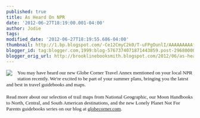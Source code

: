 ```yaml
---
published: true
title: As Heard On NPR
date: '2012-06-27T18:19:00.001-04:00'
author: Jodie
tags: 
modified_date: '2012-06-27T18:19:55.686-04:00'
thumbnail: http://1.bp.blogspot.com/-Ce12CmyC2k0/T-uFPgOunlI/AAAAAAAAAfY/UU-_Bk3xgvA/s72-c/FC9781598807608.jpg
blogger_id: tag:blogger.com,1999:blog-5767374071871443859.post-2968000075153097422
blogger_orig_url: http://brooklinebooksmith.blogspot.com/2012/06/as-heard-on-npr.html
---
```


<div class="separator" style="clear: both; text-align: center;"><a href="http://1.bp.blogspot.com/-Ce12CmyC2k0/T-uFPgOunlI/AAAAAAAAAfY/UU-_Bk3xgvA/s1600/FC9781598807608.jpg" imageanchor="1" style="clear: left; cssfloat: left; float: left; margin-bottom: 1em; margin-right: 1em;"><img border="0" src="http://1.bp.blogspot.com/-Ce12CmyC2k0/T-uFPgOunlI/AAAAAAAAAfY/UU-_Bk3xgvA/s1600/FC9781598807608.jpg" vca="true" /></a></div><div style="text-align: left;"><span mce_style="font-family: Georgia; font-size: 10pt; mso-fareast-font-family: 'Times New Roman'; mso-bidi-font-family: 'Times New Roman'; mso-ansi-language: EN-US; mso-fareast-language: EN-US; mso-bidi-language: AR-SA;" style="font-family: Georgia; font-size: 10pt; mso-ansi-language: EN-US; mso-bidi-font-family: &quot;Times New Roman&quot;; mso-bidi-language: AR-SA; mso-fareast-font-family: &quot;Times New Roman&quot;; mso-fareast-language: EN-US;">You may have heard&nbsp;our new Globe Corner Travel Annex&nbsp;mentioned on your local NPR station recently. We're excited to be part of your summer plans, bringing you the latest and best in travel guidebooks and maps.</span></div><div style="text-align: left;"><br /></div><div style="text-align: left;"><span mce_style="font-family: Georgia; font-size: 10pt; mso-fareast-font-family: 'Times New Roman'; mso-bidi-font-family: 'Times New Roman'; mso-ansi-language: EN-US; mso-fareast-language: EN-US; mso-bidi-language: AR-SA;" style="font-family: Georgia; font-size: 10pt; mso-ansi-language: EN-US; mso-bidi-font-family: &quot;Times New Roman&quot;; mso-bidi-language: AR-SA; mso-fareast-font-family: &quot;Times New Roman&quot;; mso-fareast-language: EN-US;">Read more about our selection of trail maps from National Geographic, our Moon Handbooks to North, Central, and South American destinations, and the new Lonely Planet Not For Parents guidebooks series on our blog at <a href="http://globecornerbookstore.com/blogs/">globecorner.com</a>.</span></div>